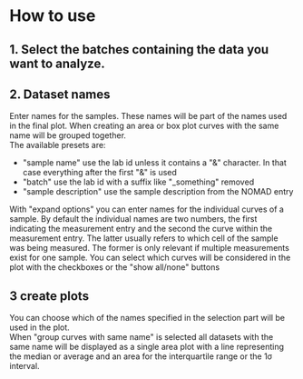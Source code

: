 # How to use
## 1. Select the batches containing the data you want to analyze.
## 2. Dataset names
Enter names for the samples. These names will be part of the names used in the final plot. When creating an area or box plot curves with the same name will be grouped together.  
The available presets are:
* "sample name" use the lab id unless it contains a "&" character. In that case everything after the first "&" is used
* "batch" use the lab id with a suffix like "_something" removed
* "sample description" use the sample description from the NOMAD entry  

With "expand options" you can enter names for the individual curves of a sample. By default the individual names are two numbers, the first indicating the measurement entry and the second the curve within the measurement entry. The latter usually refers to which cell of the sample was being measured. The former is only relevant if multiple measurements exist for one sample.
You can select which curves will be considered in the plot with the checkboxes or the "show all/none" buttons

## 3 create plots
You can choose which of the names specified in the selection part will be used in the plot.  
When "group curves with same name" is selected all datasets with the same name will be displayed as a single area plot with a line representing the median or average and an area for the interquartile range or the 1σ interval.